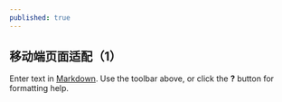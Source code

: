 ```yaml
---
published: true
---
```

## 移动端页面适配（1）

Enter text in [Markdown](http://daringfireball.net/projects/markdown/). Use the toolbar above, or click the **?** button for formatting help.

